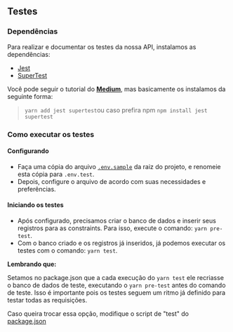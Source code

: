 ## Testes

### Dependências

Para realizar e documentar os testes da nossa API, instalamos as dependências: 

* [Jest](https://jestjs.io/pt-BR/) 
* [SuperTest](https://www.npmjs.com/package/supertest)

Você pode seguir o tutorial do **[Medium](https://medium.com/beelabacademy/testes-automatizados-de-apis-com-jest-supertest-8aa6a96f61d1)**, mas basicamente os instalamos da seguinte forma:

> `yarn add jest supertest`ou caso prefira npm `npm install jest supertest`

### Como executar os testes

#### Configurando

 * Faça uma cópia do arquivo [`.env.sample`](https://github.com/Squad-Back-End/reprography-nodejs/blob/master/.env.sample) da raiz do projeto, e renomeie esta cópia para `.env.test`.
 * Depois, configure o arquivo de acordo com suas necessidades e preferências.

#### Iniciando os testes

* Após configurado, precisamos criar o banco de dados e inserir seus registros para as constraints. Para isso, execute o comando: `yarn pre-test`.
* Com o banco criado e os registros já inseridos, já podemos executar os testes com o comando: `yarn test`.

**Lembrando que:** 

Setamos no package.json que a cada execução do `yarn test` ele recriasse o banco de dados de teste, executando o `yarn pre-test` antes do comando de teste. Isso é importante pois os testes seguem um ritmo já definido para testar todas as requisições.

Caso queira trocar essa opção, modifique o script de "test" do [package.json](https://github.com/Squad-Back-End/reprography-nodejs/blob/master/package.json)

